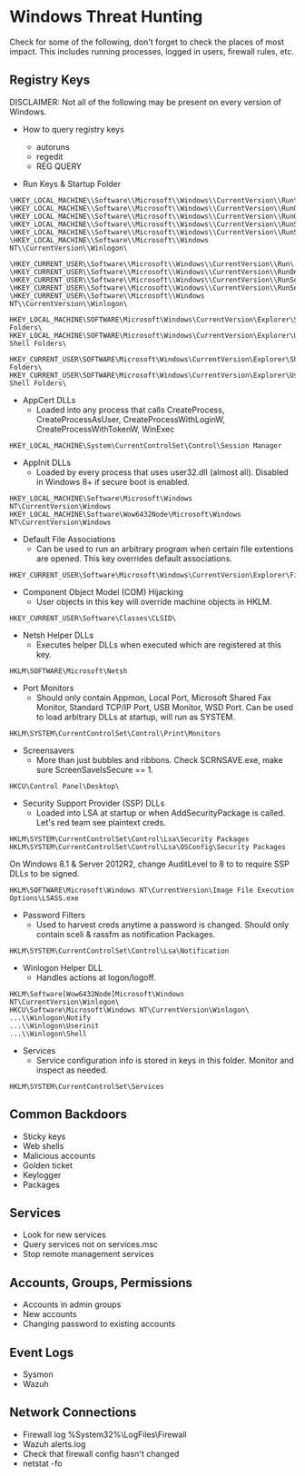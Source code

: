 # Windows Threat Hunting

Check for some of the following, don't forget to check the places of most impact. This includes running processes, logged in users, firewall rules, etc.


## Registry Keys
DISCLAIMER: Not all of the following may be present on every version of Windows.
* How to query registry keys
    - autoruns
    - regedit
    - REG QUERY

* Run Keys & Startup Folder

```
\HKEY_LOCAL_MACHINE\\Software\\Microsoft\\Windows\\CurrentVersion\\Run\
\HKEY_LOCAL_MACHINE\\Software\\Microsoft\\Windows\\CurrentVersion\\RunOnce\
\HKEY_LOCAL_MACHINE\\Software\\Microsoft\\Windows\\CurrentVersion\\RunOnceEx\
\HKEY_LOCAL_MACHINE\\Software\\Microsoft\\Windows\\CurrentVersion\\RunServices\
\HKEY_LOCAL_MACHINE\\Software\\Microsoft\\Windows\\CurrentVersion\\RunServicesOnce\
\HKEY_LOCAL_MACHINE\\Software\\Microsoft\\Windows NT\\CurrentVersion\\Winlogon\

\HKEY_CURRENT_USER\\Software\\Microsoft\\Windows\\CurrentVersion\\Run\
\HKEY_CURRENT_USER\\Software\\Microsoft\\Windows\\CurrentVersion\\RunOnce\
\HKEY_CURRENT_USER\\Software\\Microsoft\\Windows\\CurrentVersion\\RunServices\
\HKEY_CURRENT_USER\\Software\\Microsoft\\Windows\\CurrentVersion\\RunServicesOnce\
\HKEY_CURRENT_USER\\Software\\Microsoft\\Windows NT\\CurrentVersion\\Winlogon\

HKEY_LOCAL_MACHINE\SOFTWARE\Microsoft\Windows\CurrentVersion\Explorer\Shell Folders\ 
HKEY_LOCAL_MACHINE\SOFTWARE\Microsoft\Windows\CurrentVersion\Explorer\User Shell Folders\

HKEY_CURRENT_USER\SOFTWARE\Microsoft\Windows\CurrentVersion\Explorer\Shell Folders\
HKEY_CURRENT_USER\SOFTWARE\Microsoft\Windows\CurrentVersion\Explorer\User Shell Folders\
```
* AppCert DLLs
    - Loaded into any process that calls CreateProcess, CreateProcessAsUser, CreateProcessWithLoginW, CreateProcessWithTokenW, WinExec
```
HKEY_LOCAL_MACHINE\System\CurrentControlSet\Control\Session Manager
```
* AppInit DLLs
    - Loaded by every process that uses user32.dll (almost all). Disabled in Windows 8+ if secure boot is enabled.
```
HKEY_LOCAL_MACHINE\Software\Microsoft\Windows NT\CurrentVersion\Windows
HKEY_LOCAL_MACHINE\Software\Wow6432Node\Microsoft\Windows NT\CurrentVersion\Windows
```

* Default File Associations
    - Can be used to run an arbitrary program when certain file extentions are opened. This key overrides default associations.
```
HKEY_CURRENT_USER\Software\Microsoft\Windows\CurrentVersion\Explorer\FileExts
```

* Component Object Model (COM) Hijacking
    - User objects in this key will override machine objects in HKLM.
```
HKEY_CURRENT_USER\Software\Classes\CLSID\
```

* Netsh Helper DLLs
    - Executes helper DLLs when executed which are registered at this key.
```
HKLM\SOFTWARE\Microsoft\Netsh
```

* Port Monitors
    - Should only contain Appmon, Local Port, Microsoft Shared Fax Monitor, Standard TCP/IP Port, USB Monitor, WSD Port. Can be used to load arbitrary DLLs at startup, will run as SYSTEM.
```
HKLM\SYSTEM\CurrentControlSet\Control\Print\Monitors
```

* Screensavers
     - More than just bubbles and ribbons. Check SCRNSAVE.exe, make sure ScreenSaveIsSecure == 1.
```
HKCU\Control Panel\Desktop\
```

* Security Support Provider (SSP) DLLs
    - Loaded into LSA at startup or when AddSecurityPackage is called. Let's red team see plaintext creds.
```
HKLM\SYSTEM\CurrentControlSet\Control\Lsa\Security Packages
HKLM\SYSTEM\CurrentControlSet\Control\Lsa\OSConfig\Security Packages
```
On Windows 8.1 & Server 2012R2, change AuditLevel to 8 to to require SSP DLLs to be signed.
```
HKLM\SOFTWARE\Microsoft\Windows NT\CurrentVersion\Image File Execution Options\LSASS.exe
```

* Password Filters
    - Used to harvest creds anytime a password is changed. Should only contain sceli & rassfm as notification Packages.
```
HKLM\SYSTEM\CurrentControlSet\Control\Lsa\Notification 
```

* Winlogon Helper DLL
    - Handles actions at logon/logoff.
```
HKLM\Software[Wow6432Node]Microsoft\Windows NT\CurrentVersion\Winlogon\
HKCU\Software\Microsoft\Windows NT\CurrentVersion\Winlogon\
...\\Winlogon\Notify
...\\Winlogon\Userinit
...\\Winlogon\Shell
```

* Services
    - Service configuration info is stored in keys in this folder. Monitor and inspect as needed.
```
HKLM\SYSTEM\CurrentControlSet\Services
```

## Common Backdoors
* Sticky keys
* Web shells
* Malicious accounts
* Golden ticket 
* Keylogger
* Packages


## Services
* Look for new services
* Query services not on services.msc
* Stop remote management services

## Accounts, Groups, Permissions
* Accounts in admin groups
* New accounts
* Changing password to existing accounts

## Event Logs
* Sysmon
* Wazuh

## Network Connections
* Firewall log                %System32%\LogFiles\Firewall
* Wazuh alerts.log
* Check that firewall config hasn't changed
* netstat -fo
